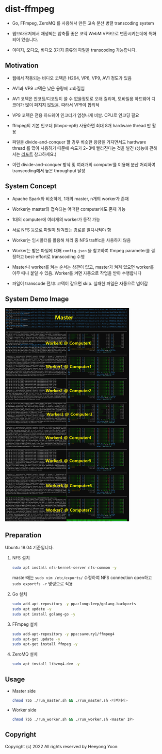 # dist-ffmpeg

- Go, FFmpeg, ZeroMQ 를 사용해서 만든 고속 분산 병렬 transcoding system

- 웹브라우저에서 재생되는 압축률 좋은 코덱 WebM VP9으로 변환시키는데에 특화되어 있습니다.

- 이미지, 오디오, 비디오 3가지 종류의 파일을 transcoding 가능합니다.

## Motivation

- 웹에서 작동되는 비디오 코덱은 H264, VP8, VP9, AV1 정도가 있음

- AV1과 VP9 코덱은 낮은 용량에 고화질임

- AV1 코덱은 인코딩/디코딩이 쓸 수 없을정도로 오래 걸리며, 모바일용 하드웨어 디코더가 많이 퍼지지 않았음. 따라서 VP9이 합리적

- VP9 코덱은 전용 하드웨어 인코더가 엄청나게 비쌈. CPU로 인코딩 필요

- ffmpeg의 기본 인코더 (libvpx-vp9) 사용하면 최대 8개 hardware thread 만 활용

- 파일을 divide-and-conquer 할 경우 비슷한 용량을 가지면서도 hardware thread 를 많이 사용하기 때문에 속도가 2~3배 빨라진다는 것을 발견 (성능에 관해서는 [리포트](./REPORT.md) 참고하세요.)

- 이런 divide-and-conquer 방식 및 여러개의 computer를 이용해 분산 처리하여 transcoding에서 높은 throughput 달성

## System Concept

- Apache Spark와 비슷하게, 1개의 master, n개의 worker가 존재

- Worker는 master와 접속되는 어떠한 computer에도 존재 가능

- 1대의 computer에 여러개의 worker가 동작 가능

- 서로 NFS 등으로 파일이 담겨있는 경로를 일치시켜야 함

- Worker는 임시폴더를 활용해 처리 중 NFS traffic을 사용하지 않음

- Worker는 받은 파일에 대해 `config.json` 을 참고하여 ffmpeg parameter를 결정하고 best-effort로 transcoding 수행

- Master나 worker를 켜는 순서는 상관이 없고, master가 켜져 있으면 worker를 아무 때나 붙일 수 있음. Worker를 켜면 자동으로 작업을 받아 수행합니다

- 파일이 transcode 전/후 코덱이 같으면 skip. 실패한 파일은 자동으로 넘어감

## System Demo Image

<img src="./img/demo.png" height="700">
 
## Preparation

Ubuntu 18.04 기준입니다.

1. NFS 설치
    ```bash
    sudo apt install nfs-kernel-server nfs-common -y
    ```
    master에는 `sudo vim /etc/exports/` 수정하여 NFS connection open하고 `sudo exportfs -r` 명령으로 적용

2. Go 설치
    ```bash
    sudo add-apt-repository -y ppa:longsleep/golang-backports
    sudo apt update -y
    sudo apt install golang-go -y
    ```

3. FFmpeg 설치
    ```bash
    sudo add-apt-repository -y ppa:savoury1/ffmpeg4
    sudo apt-get update -y
    sudo apt-get install ffmpeg -y
    ```

4. ZeroMQ 설치
    ```bash
    sudo apt install libzmq4-dev -y
    ```

## Usage

- Master side
    ```bash
    chmod 755 ./run_master.sh && ./run_master.sh <디렉터리>
    ```

- Worker side
    ```bash
    chmod 755 ./run_worker.sh && ./run_worker.sh <master IP>
    ```

## Copyright

Copyright (c) 2022 All rights reserved by Heeyong Yoon
